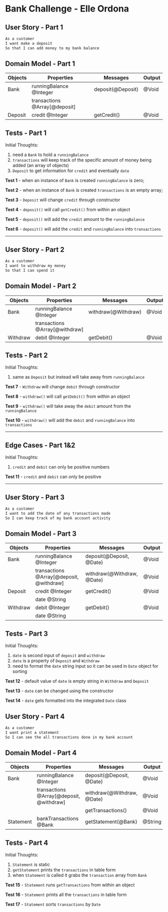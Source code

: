 # Bank Challenge - Elle Ordona

## User Story - Part 1

```sh
As a customer
I want make a deposit
So that I can add money to my bank balance
```

## Domain Model - Part 1

| Objects | Properties                    | Messages          | Output |
| ------- | ----------------------------- | ----------------- | ------ |
| Bank    | runningBalance @Integer       | deposit(@Deposit) | @Void  |
|         | transactions @Array[@deposit] |                   |        |
| Deposit | credit @Integer               | getCredit()       | @Void  |

## Tests - Part 1

Initial Thoughts:

1. need a `Bank` to hold a `runningBalance`
2. `transactions` will keep track of the specific amount of money being added (an array of objects)
3. `Deposit` to get information for `credit` and eventually `date`

**Test 1** - when an instance of `Bank` is created `runningBalance` is zero;

**Test 2** - when an instance of `Bank` is created `transactions` is an empty array;

**Test 3** - `Deposit` will change `credit` through constructor

**Test 4** - `deposit()` will call `getCredit()` from within an object

**Test 5** - `deposit()` will add the `credit` amount to the `runningBalance`

**Test 6** - `deposit()` will add the `credit` and `runningBalance` into `transactions`

---

## User Story - Part 2

```sh
As a customer
I want to withdraw my money
So that I can spend it
```

## Domain Model - Part 2

| Objects  | Properties                     | Messages            | Output |
| -------- | ------------------------------ | ------------------- | ------ |
| Bank     | runningBalance @Integer        | withdraw(@Withdraw) | @Void  |
|          | transactions @Array[@withdraw] |                     |        |
| Withdraw | debit @Integer                 | getDebit()          | @Void  |

## Tests - Part 2

Initial Thoughts:

1. same as `Deposit` but instead will take away from `runningBalance`

**Test 7** - `Withdraw` will change `debit` through constructor

**Test 8** - `withdraw()` will call `getDebit()` from within an object

**Test 9** - `withdraw()` will take away the `debit` amount from the `runningBalance`

**Test 10** - `withdraw()` will add the `debit` and `runningBalance` into `transactions`

---

## Edge Cases - Part 1&2

Initial Thoughts:

1. `credit` and `debit` can only be positive numbers

**Test 11** - `credit` and `debit` can only be positive

---

## User Story - Part 3

```sh
As a customer
I want to add the date of any transactions made
So I can keep track of my bank account activity
```

## Domain Model - Part 3

| Objects  | Properties                               | Messages                   | Output |
| -------- | ---------------------------------------- | -------------------------- | ------ |
| Bank     | runningBalance @Integer                  | deposit(@Deposit, @Date)   | @Void  |
|          | transactions @Array[@deposit, @withdraw] | withdraw(@Withdraw, @Date) | @Void  |
| Deposit  | credit @Integer                          | getCredit()                | @Void  |
|          | date @String                             |                            |        |
| Withdraw | debit @Integer                           | getDebit()                 | @Void  |
|          | date @String                             |                            |        |

## Tests - Part 3

Initial Thoughts:

1. `date` is second input of `deposit` and `withdraw`
2. `date` is a property of `Deposit` and `Withdraw`
3. need to format the `date` string input so it can be used in `Date` object for sorting

**Test 12** - default value of `date` is empty string in `Withdraw` and `Deposit`

**Test 13** - `date` can be changed using the constructor

**Test 14** - `date` gets formatted into the integrated `Date` class

## User Story - Part 4

```sh
As a customer
I want print a statement
So I can see the all transactions done in my bank account
```

## Domain Model - Part 4

| Objects   | Properties                               | Messages                   | Output  |
| --------- | ---------------------------------------- | -------------------------- | ------- |
| Bank      | runningBalance @Integer                  | deposit(@Deposit, @Date)   | @Void   |
|           | transactions @Array[@deposit, @withdraw] | withdraw(@Withdraw, @Date) | @Void   |
|           |                                          | getTransactions()          | @Void   |
| Statement | bankTransactions @Bank                   | getStatement(@Bank)        | @String |

## Tests - Part 4

Initial Thoughts:

1. `Statement` is static
2. `getStatement` prints the `transactions` in table form
3. when `Statement` is called it grabs the `transaction` array from `Bank`

**Test 15** - `Statement` runs `getTransactions` from within an object

**Test 16** - `Statement` prints all the `transactions` in table form

**Test 17** - `Statement` sorts `transactions` by `Date`
